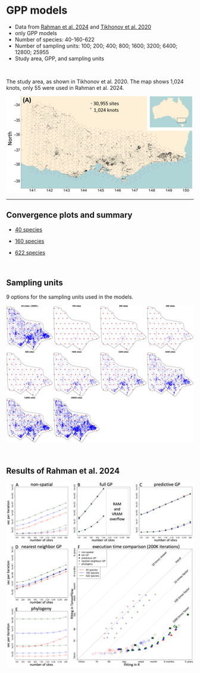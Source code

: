 # GPP models

- Data from [Rahman et al. 2024](https://journals.plos.org/ploscompbiol/article?id=10.1371/journal.pcbi.1011914) and [Tikhonov et al. 2020](https://esajournals.onlinelibrary.wiley.com/doi/10.1002/ecy.2929)
- only GPP models
- Number of species: 40-160-622
- Number of sampling units: 100; 200; 400; 800; 1600; 3200; 6400; 12800; 25955
- Study area, GPP, and sampling units

<br/>

The study area, as shown in Tikhonov et al. 2020. The map shows 1,024 knots, only 55 were used in Rahman et al. 2024.

![image](Figures/StudySites2.jpg)

---

## Convergence plots and summary

- [40 species](Hmsc_HPC_Example_40Sp.md)

- [160 species](Hmsc_HPC_Example_160Sp.md)

- [622 species](Hmsc_HPC_Example_622Sp.md)

<br/>

## Sampling units

9 options for the sampling units used in the models.

![image](Figures/StudySites.jpg)

<br/>

## Results of Rahman et al. 2024

![image](Figures/Rahman_Results.PNG)

